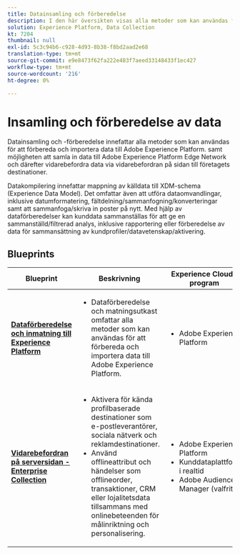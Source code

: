 ```yaml
---
title: Datainsamling och förberedelse
description: I den här översikten visas alla metoder som kan användas för att importera och förbereda data i Adobe Experience Platform.
solution: Experience Platform, Data Collection
kt: 7204
thumbnail: null
exl-id: 5c3c94b6-c928-4d93-8b38-f8bd2aad2e68
translation-type: tm+mt
source-git-commit: e9e8473f62fa222e483f7aeed33148433f1ec427
workflow-type: tm+mt
source-wordcount: '216'
ht-degree: 0%

---
```


# Insamling och förberedelse av data

Datainsamling och -förberedelse innefattar alla metoder som kan användas för att förbereda och importera data till Adobe Experience Platform. samt möjligheten att samla in data till Adobe Experience Platform Edge Network och därefter vidarebefordra data via vidarebefordran på sidan till företagets destinationer.

Datakompilering innefattar mappning av källdata till XDM-schema (Experience Data Model). Det omfattar även att utföra dataomvandlingar, inklusive datumformatering, fältdelning/sammanfogning/konverteringar samt att sammanfoga/skriva in poster på nytt. Med hjälp av dataförberedelser kan kunddata sammanställas för att ge en sammanställd/filtrerad analys, inklusive rapportering eller förberedelse av data för sammansättning av kundprofiler/datavetenskap/aktivering.

## Blueprints

| Blueprint | Beskrivning | Experience Cloud-program |
|---|---|---|
| **[Dataförberedelse och inmatning till Experience Platform](ingestion.md)** | <ul><li>Dataförberedelse och matningsutkast omfattar alla metoder som kan användas för att förbereda och importera data till Adobe Experience Platform.</ul></li> | <ul><li> Adobe Experience Platform </ul></li> |
| **[Vidarebefordran på serversidan - Enterprise Collection](server-side-collection.md)** | <ul><li>Aktivera för kända profilbaserade destinationer som e-postleverantörer, sociala nätverk och reklamdestinationer. </li><li>Använd offlineattribut och händelser som offlineorder, transaktioner, CRM eller lojalitetsdata tillsammans med onlinebeteenden för målinriktning och personalisering.</li></ul> | <ul><li>Adobe Experience Platform</li><li> Kunddataplattform i realtid</li><li>Adobe Audience Manager (valfritt)</li></ul> |
